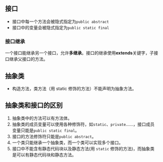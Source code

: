 ## 接口

+ 接口中每一个方法会被隐式指定为`public abstract`
+ 接口中的变量会被隐式指定为`public static final`

### 接口继承

一个接口能继承另一个接口，允许**多继承**。接口的继承使用**extends**关键字，子接口继承父接口的方法。

## 抽象类

+ 构造方法，类方法（用 static 修饰的方法）不能声明为抽象方法。



## 抽象类和接口的区别

1. 抽象类中的方法可以有方法体。
2. 抽象类的成员变量可以使用各种修饰符，如`static`、`private`……，接口成员变量只能是`public static final`。
3. 接口的方法修饰符只能是`public abstract`。
4. 一个类只能继承一个抽象类，而一个类可以实现多个接口。
5. 接口中不能含有静态代码块以及静态方法(用 `static` 修饰的方法)，而抽象类是可以有静态代码块和静态方法。